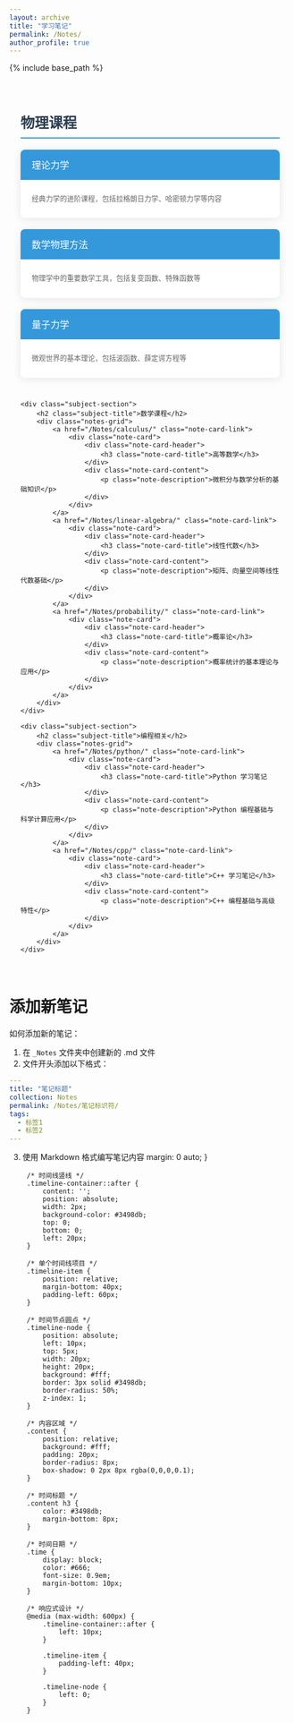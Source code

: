 ```yaml
---
layout: archive
title: "学习笔记"
permalink: /Notes/
author_profile: true
---
```


{% include base_path %}

<style>
    .notes-container {
        max-width: 900px;
        margin: 0 auto;
        padding: 20px;
        font-family: -apple-system, BlinkMacSystemFont, "Segoe UI", Roboto, "Helvetica Neue", Arial, sans-serif;
        background-color: transparent;
    
    .subject-section {
        margin-bottom: 40px;
    }
    
    .subject-title {
        color: #2c3e50;
        font-size: 1.8em;
        font-weight: 600;
        margin-bottom: 20px;
        padding-bottom: 10px;
        border-bottom: 2px solid #3498db;
    }
    
    .notes-grid {
        display: grid;
        grid-template-columns: repeat(auto-fill, minmax(280px, 1fr));
        gap: 20px;
        margin-bottom: 30px;
    }
    
    .note-card {
        background: white;
        border-radius: 8px;
        box-shadow: 0 2px 15px rgba(0,0,0,0.1);
        transition: transform 0.2s ease, box-shadow 0.2s ease;
        overflow: hidden;
    }
    
    .note-card:hover {
        transform: translateY(-5px);
        box-shadow: 0 5px 20px rgba(0,0,0,0.15);
    }
    
    .note-card-header {
        background: #3498db;
        color: white;
        padding: 15px 20px;
    }
    
    .note-card-title {
        margin: 0;
        font-size: 1.2em;
        font-weight: 500;
    }
    
    .note-card-content {
        padding: 15px 20px;
        color: #666;
    }
    
    .note-card-link {
        color: #2c3e50;
        text-decoration: none;
        display: block;
    }
    
    .note-card-link:hover {
        text-decoration: none;
    }
    
    .note-description {
        font-size: 0.9em;
        line-height: 1.5;
        margin: 10px 0;
    }
</style>

<div class="notes-container">
    <div class="subject-section">
        <h2 class="subject-title">物理课程</h2>
        <div class="notes-grid">
            <a href="/Notes/theoretical-mechanics/" class="note-card-link">
                <div class="note-card">
                    <div class="note-card-header">
                        <h3 class="note-card-title">理论力学</h3>
                    </div>
                    <div class="note-card-content">
                        <p class="note-description">经典力学的进阶课程，包括拉格朗日力学、哈密顿力学等内容</p>
                    </div>
                </div>
            </a>
            <a href="/Notes/mathematical-physics/" class="note-card-link">
                <div class="note-card">
                    <div class="note-card-header">
                        <h3 class="note-card-title">数学物理方法</h3>
                    </div>
                    <div class="note-card-content">
                        <p class="note-description">物理学中的重要数学工具，包括复变函数、特殊函数等</p>
                    </div>
                </div>
            </a>
            <a href="/Notes/quantum-mechanics/" class="note-card-link">
                <div class="note-card">
                    <div class="note-card-header">
                        <h3 class="note-card-title">量子力学</h3>
                    </div>
                    <div class="note-card-content">
                        <p class="note-description">微观世界的基本理论，包括波函数、薛定谔方程等</p>
                    </div>
                </div>
            </a>
        </div>
    </div>

    <div class="subject-section">
        <h2 class="subject-title">数学课程</h2>
        <div class="notes-grid">
            <a href="/Notes/calculus/" class="note-card-link">
                <div class="note-card">
                    <div class="note-card-header">
                        <h3 class="note-card-title">高等数学</h3>
                    </div>
                    <div class="note-card-content">
                        <p class="note-description">微积分与数学分析的基础知识</p>
                    </div>
                </div>
            </a>
            <a href="/Notes/linear-algebra/" class="note-card-link">
                <div class="note-card">
                    <div class="note-card-header">
                        <h3 class="note-card-title">线性代数</h3>
                    </div>
                    <div class="note-card-content">
                        <p class="note-description">矩阵、向量空间等线性代数基础</p>
                    </div>
                </div>
            </a>
            <a href="/Notes/probability/" class="note-card-link">
                <div class="note-card">
                    <div class="note-card-header">
                        <h3 class="note-card-title">概率论</h3>
                    </div>
                    <div class="note-card-content">
                        <p class="note-description">概率统计的基本理论与应用</p>
                    </div>
                </div>
            </a>
        </div>
    </div>

    <div class="subject-section">
        <h2 class="subject-title">编程相关</h2>
        <div class="notes-grid">
            <a href="/Notes/python/" class="note-card-link">
                <div class="note-card">
                    <div class="note-card-header">
                        <h3 class="note-card-title">Python 学习笔记</h3>
                    </div>
                    <div class="note-card-content">
                        <p class="note-description">Python 编程基础与科学计算应用</p>
                    </div>
                </div>
            </a>
            <a href="/Notes/cpp/" class="note-card-link">
                <div class="note-card">
                    <div class="note-card-header">
                        <h3 class="note-card-title">C++ 学习笔记</h3>
                    </div>
                    <div class="note-card-content">
                        <p class="note-description">C++ 编程基础与高级特性</p>
                    </div>
                </div>
            </a>
        </div>
    </div>
</div>

# 添加新笔记

如何添加新的笔记：
1. 在 `_Notes` 文件夹中创建新的 .md 文件
2. 文件开头添加以下格式：
```yaml
---
title: "笔记标题"
collection: Notes
permalink: /Notes/笔记标识符/
tags:
  - 标签1
  - 标签2
---
```
3. 使用 Markdown 格式编写笔记内容
            margin: 0 auto;
        }

        /* 时间线竖线 */
        .timeline-container::after {
            content: '';
            position: absolute;
            width: 2px;
            background-color: #3498db;
            top: 0;
            bottom: 0;
            left: 20px;
        }

        /* 单个时间线项目 */
        .timeline-item {
            position: relative;
            margin-bottom: 40px;
            padding-left: 60px;
        }

        /* 时间节点圆点 */
        .timeline-node {
            position: absolute;
            left: 10px;
            top: 5px;
            width: 20px;
            height: 20px;
            background: #fff;
            border: 3px solid #3498db;
            border-radius: 50%;
            z-index: 1;
        }

        /* 内容区域 */
        .content {
            position: relative;
            background: #fff;
            padding: 20px;
            border-radius: 8px;
            box-shadow: 0 2px 8px rgba(0,0,0,0.1);
        }

        /* 时间标题 */
        .content h3 {
            color: #3498db;
            margin-bottom: 8px;
        }

        /* 时间日期 */
        .time {
            display: block;
            color: #666;
            font-size: 0.9em;
            margin-bottom: 10px;
        }

        /* 响应式设计 */
        @media (max-width: 600px) {
            .timeline-container::after {
                left: 10px;
            }
            
            .timeline-item {
                padding-left: 40px;
            }
            
            .timeline-node {
                left: 0;
            }
        }
    </style>
